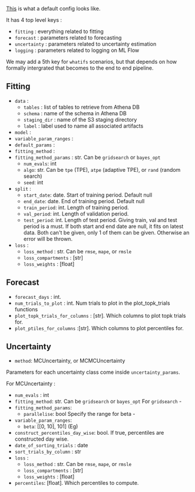 [This](../configs/seir/default.yaml) is what a default config looks like. 

It has 4 top level keys :

- `fitting` : everything related to fitting
- `forecast` : parameters related to forecasting
- `uncertainty` : parameters related to uncertainty estimation
- `logging` : parameters related to logging on ML Flow

We may add a 5th key for `whatifs` scenarios, but that depends on how formally intergrated that becomes to the end to end pipeline.

## Fitting

- `data` :
    - `tables` : list of tables to retrieve from Athena DB
    - `schema` : name of the schema in Athena DB
    - `staging_dir` : name of the S3 staging directory
    - `label` : label used to name all associated artifacts 
- `model` : 
- `variable_param_ranges` :
- `default_params` :
- `fitting_method` :
- `fitting_method_params` : str. Can be `gridsearch` or  `bayes_opt`
    - `num_evals`: int
    - `algo`: str. Can be `tpe` (TPE), `atpe` (adaptive TPE), or `rand` (random search)
    - `seed`: int
- `split` :
    - `start_date`: date. Start of training period. Default null
    - `end_date`: date. End of training period. Default null
    - `train_period`: int. Length of training period.
    - `val_period`: int. Length of validation period.
    - `test_period`: int. Length of test period.
Giving train, val and test period is a must. If both start and end date are null, it fits on latest data. Both can't be given, only 1 of them can be given. Otherwise an error will be thrown.
- `loss` :
    - `loss_method` : str. Can be `rmse`, `mape`, or `rmsle`
    - `loss_compartments` : \[str\]
    - `loss_weights` : \[float\]

## Forecast

- `forecast_days` : int. 
- `num_trials_to_plot` : int. Num trials to plot in the plot_topk_trials functions
- `plot_topk_trials_for_columns` : \[str\]. Which columns to plot topk trials for. 
- `plot_ptiles_for_columns` :\[str\]. Which columns to plot percentiles for. 

## Uncertainty

- `method`: MCUncertainty, or MCMCUncertainty

Parameters for each uncertainty class come inside `uncertainty_params`. 

For MCUncertainty : 
- `num_evals` : int
- `fitting_method`: str. Can be `gridsearch` or  `bayes_opt`
For `gridsearch` -  
- `fitting_method_params`:
    - `parallelise`: bool
Specify the range for beta - 
- `variable_param_ranges`:
    - `beta`: [[0, 10], 101] (Eg)
- `construct_percentiles_day_wise`: bool. If true, percentiles are constructed day wise.
- `date_of_sorting_trials` : date
- `sort_trials_by_column` : str
- `loss` :
    - `loss_method` : str. Can be `rmse`, `mape`, or `rmsle`
    - `loss_compartments` : \[str\]
    - `loss_weights` : \[float\]
- `percentiles`: \[float\]. Which percentiles to compute. 